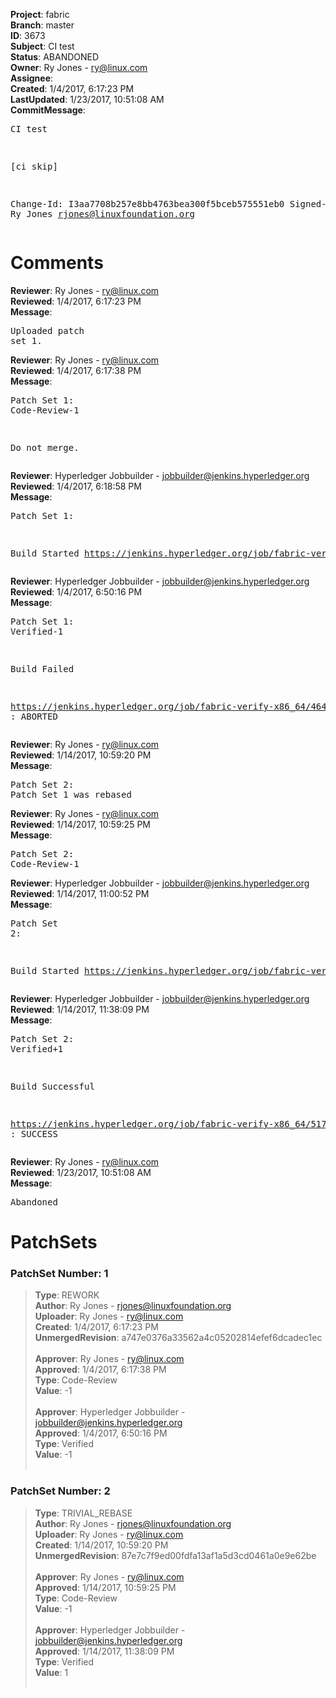 <strong>Project</strong>: fabric<br><strong>Branch</strong>: master<br><strong>ID</strong>: 3673<br><strong>Subject</strong>: CI test<br><strong>Status</strong>: ABANDONED<br><strong>Owner</strong>: Ry Jones - ry@linux.com<br><strong>Assignee</strong>:<br><strong>Created</strong>: 1/4/2017, 6:17:23 PM<br><strong>LastUpdated</strong>: 1/23/2017, 10:51:08 AM<br><strong>CommitMessage</strong>:<br><pre>CI test

[ci skip]

Change-Id: I3aa7708b257e8bb4763bea300f5bceb575551eb0
Signed-off-by: Ry Jones <rjones@linuxfoundation.org>
</pre><h1>Comments</h1><strong>Reviewer</strong>: Ry Jones - ry@linux.com<br><strong>Reviewed</strong>: 1/4/2017, 6:17:23 PM<br><strong>Message</strong>: <pre>Uploaded patch set 1.</pre><strong>Reviewer</strong>: Ry Jones - ry@linux.com<br><strong>Reviewed</strong>: 1/4/2017, 6:17:38 PM<br><strong>Message</strong>: <pre>Patch Set 1: Code-Review-1

Do not merge.</pre><strong>Reviewer</strong>: Hyperledger Jobbuilder - jobbuilder@jenkins.hyperledger.org<br><strong>Reviewed</strong>: 1/4/2017, 6:18:58 PM<br><strong>Message</strong>: <pre>Patch Set 1:

Build Started https://jenkins.hyperledger.org/job/fabric-verify-x86_64/4640/</pre><strong>Reviewer</strong>: Hyperledger Jobbuilder - jobbuilder@jenkins.hyperledger.org<br><strong>Reviewed</strong>: 1/4/2017, 6:50:16 PM<br><strong>Message</strong>: <pre>Patch Set 1: Verified-1

Build Failed 

https://jenkins.hyperledger.org/job/fabric-verify-x86_64/4640/ : ABORTED</pre><strong>Reviewer</strong>: Ry Jones - ry@linux.com<br><strong>Reviewed</strong>: 1/14/2017, 10:59:20 PM<br><strong>Message</strong>: <pre>Patch Set 2: Patch Set 1 was rebased</pre><strong>Reviewer</strong>: Ry Jones - ry@linux.com<br><strong>Reviewed</strong>: 1/14/2017, 10:59:25 PM<br><strong>Message</strong>: <pre>Patch Set 2: Code-Review-1</pre><strong>Reviewer</strong>: Hyperledger Jobbuilder - jobbuilder@jenkins.hyperledger.org<br><strong>Reviewed</strong>: 1/14/2017, 11:00:52 PM<br><strong>Message</strong>: <pre>Patch Set 2:

Build Started https://jenkins.hyperledger.org/job/fabric-verify-x86_64/5172/</pre><strong>Reviewer</strong>: Hyperledger Jobbuilder - jobbuilder@jenkins.hyperledger.org<br><strong>Reviewed</strong>: 1/14/2017, 11:38:09 PM<br><strong>Message</strong>: <pre>Patch Set 2: Verified+1

Build Successful 

https://jenkins.hyperledger.org/job/fabric-verify-x86_64/5172/ : SUCCESS</pre><strong>Reviewer</strong>: Ry Jones - ry@linux.com<br><strong>Reviewed</strong>: 1/23/2017, 10:51:08 AM<br><strong>Message</strong>: <pre>Abandoned</pre><h1>PatchSets</h1><h3>PatchSet Number: 1</h3><blockquote><strong>Type</strong>: REWORK<br><strong>Author</strong>: Ry Jones - rjones@linuxfoundation.org<br><strong>Uploader</strong>: Ry Jones - ry@linux.com<br><strong>Created</strong>: 1/4/2017, 6:17:23 PM<br><strong>UnmergedRevision</strong>: a747e0376a33562a4c05202814efef6dcadec1ec<br><br><strong>Approver</strong>: Ry Jones - ry@linux.com<br><strong>Approved</strong>: 1/4/2017, 6:17:38 PM<br><strong>Type</strong>: Code-Review<br><strong>Value</strong>: -1<br><br><strong>Approver</strong>: Hyperledger Jobbuilder - jobbuilder@jenkins.hyperledger.org<br><strong>Approved</strong>: 1/4/2017, 6:50:16 PM<br><strong>Type</strong>: Verified<br><strong>Value</strong>: -1<br><br></blockquote><h3>PatchSet Number: 2</h3><blockquote><strong>Type</strong>: TRIVIAL_REBASE<br><strong>Author</strong>: Ry Jones - rjones@linuxfoundation.org<br><strong>Uploader</strong>: Ry Jones - ry@linux.com<br><strong>Created</strong>: 1/14/2017, 10:59:20 PM<br><strong>UnmergedRevision</strong>: 87e7c7f9ed00fdfa13af1a5d3cd0461a0e9e62be<br><br><strong>Approver</strong>: Ry Jones - ry@linux.com<br><strong>Approved</strong>: 1/14/2017, 10:59:25 PM<br><strong>Type</strong>: Code-Review<br><strong>Value</strong>: -1<br><br><strong>Approver</strong>: Hyperledger Jobbuilder - jobbuilder@jenkins.hyperledger.org<br><strong>Approved</strong>: 1/14/2017, 11:38:09 PM<br><strong>Type</strong>: Verified<br><strong>Value</strong>: 1<br><br></blockquote>